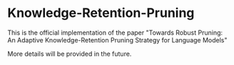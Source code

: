 # Knowledge-Retention-Pruning

This is the official implementation of the paper "Towards Robust Pruning: An Adaptive Knowledge-Retention Pruning Strategy for Language Models"

More details will be provided in the future.
